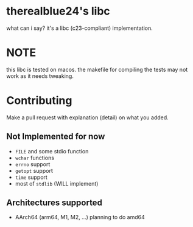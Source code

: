# therealblue24's libc
what can i say? it's a libc (c23-compliant) implementation.

# NOTE
this libc is tested on macos. the makefile for compiling the tests may not work as it needs tweaking.
# Contributing
Make a pull request with explanation (detail) on what you added.

## Not Implemented for now
* `FILE` and some stdio function
* `wchar` functions
* `errno` support
* `getopt` support
* `time` support
* most of `stdlib` (WILL implement)
## Architectures supported
* AArch64 (arm64, M1, M2, ...)
planning to do amd64
